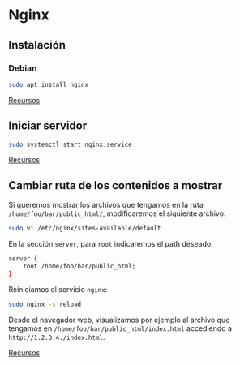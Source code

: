 # Nginx

## Instalación

### Debian

```bash
sudo apt install nginx
```

[Recursos](https://www.nginx.com/blog/setting-up-nginx/)

## Iniciar servidor

```bash
sudo systemctl start nginx.service
```

[Recursos](https://www.nginx.com/blog/setting-up-nginx/)

## Cambiar ruta de los contenidos a mostrar

Si queremos mostrar los archivos que tengamos en la ruta `/home/foo/bar/public_html/`, modificaremos el siguiente archivo:

```bash
sudo vi /etc/nginx/sites-available/default
```

En la sección `server`, para `root` indicaremos el path deseado:

```bash
server {
    root /home/foo/bar/public_html;
}
```

Reiniciamos el servicio `nginx`:

```bash
sudo nginx -s reload
```

Desde el navegador web, visualizamos por ejemplo al archivo que tengamos en `/home/foo/bar/public_html/index.html` accediendo a `http://1.2.3.4./index.html`.

[Recursos](https://www.nginx.com/blog/setting-up-nginx/)

